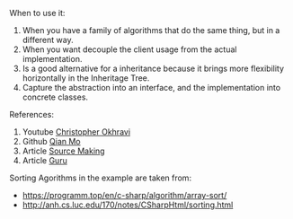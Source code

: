 When to use it:
1. When you have a family of algorithms that do the same thing, but in a different way. 
2. When you want decouple the client usage from the actual implementation.
3. Is a good alternative for a inheritance because it brings more flexibility horizontally in the Inheritage Tree.
4. Capture the abstraction into an interface, and the implementation into concrete classes. 

References:
1. Youtube [Christopher Okhravi](https://www.youtube.com/watch?v=v9ejT8FO-7I&list=PLrhzvIcii6GNjpARdnO4ueTUAVR9eMBpc&index=1)
2. Github [Qian Mo](https://github.com/QianMo/Unity-Design-Pattern/tree/master/Assets/Behavioral%20Patterns/Strategy%20Pattern)
3. Article [Source Making](https://sourcemaking.com/design_patterns/strategy)
4. Article [Guru](https://refactoring.guru/design-patterns/strategy)

Sorting Agorithms in the example are taken from: 
- https://programm.top/en/c-sharp/algorithm/array-sort/
- http://anh.cs.luc.edu/170/notes/CSharpHtml/sorting.html
